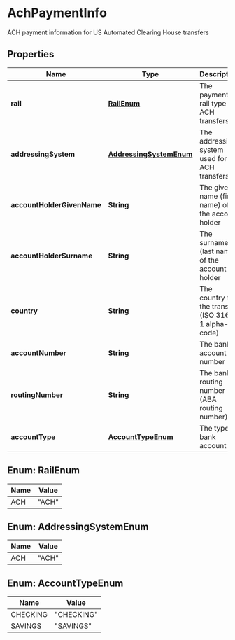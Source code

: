 

# AchPaymentInfo

ACH payment information for US Automated Clearing House transfers

## Properties

| Name | Type | Description | Notes |
|------------ | ------------- | ------------- | -------------|
|**rail** | [**RailEnum**](#RailEnum) | The payment rail type for ACH transfers |  |
|**addressingSystem** | [**AddressingSystemEnum**](#AddressingSystemEnum) | The addressing system used for ACH transfers |  |
|**accountHolderGivenName** | **String** | The given name (first name) of the account holder |  |
|**accountHolderSurname** | **String** | The surname (last name) of the account holder |  |
|**country** | **String** | The country for the transfer (ISO 3166-1 alpha-2 code) |  |
|**accountNumber** | **String** | The bank account number |  |
|**routingNumber** | **String** | The bank routing number (ABA routing number) |  |
|**accountType** | [**AccountTypeEnum**](#AccountTypeEnum) | The type of bank account |  |



## Enum: RailEnum

| Name | Value |
|---- | -----|
| ACH | &quot;ACH&quot; |



## Enum: AddressingSystemEnum

| Name | Value |
|---- | -----|
| ACH | &quot;ACH&quot; |



## Enum: AccountTypeEnum

| Name | Value |
|---- | -----|
| CHECKING | &quot;CHECKING&quot; |
| SAVINGS | &quot;SAVINGS&quot; |



